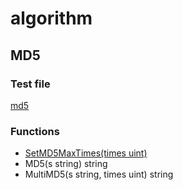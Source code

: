 # algorithm

## MD5

### Test file

[md5](md5_test.go)

### Functions

* [SetMD5MaxTimes(times uint)](md5.go#L13)
* MD5(s string) string
* MultiMD5(s string, times uint) string